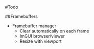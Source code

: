 #Todo

##Framebuffers
- Framebuffer manager
	- Clear automatically on each frame
	- ImGUI browser/viewer
	- Resize with viewport
